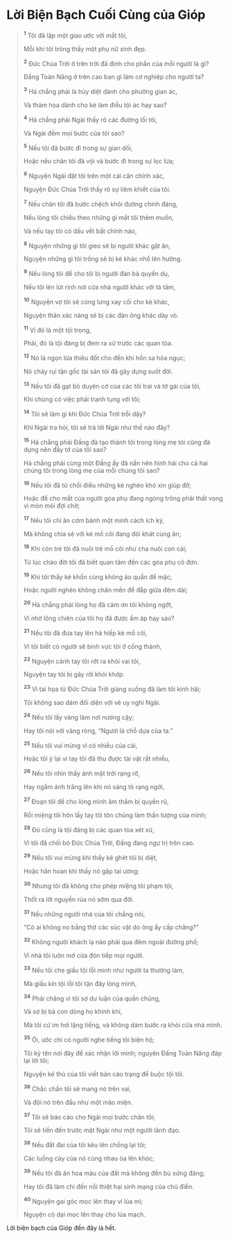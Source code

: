 # Lời Biện Bạch Cuối Cùng của Gióp

> <sup><b>1</b></sup> Tôi đã lập một giao ước với mắt tôi,
>
> Mỗi khi tôi trông thấy một phụ nữ xinh đẹp.
>
> <sup><b>2</b></sup> Đức Chúa Trời ở trên trời đã định cho phần của mỗi người là gì?
>
> Đấng Toàn Năng ở trên cao ban gì làm cơ nghiệp cho người ta?
>
> <sup><b>3</b></sup> Há chẳng phải là hủy diệt dành cho phường gian ác,
>
> Và thảm họa dành cho kẻ làm điều tội ác hay sao?
>
> <sup><b>4</b></sup> Há chẳng phải Ngài thấy rõ các đường lối tôi,
>
> Và Ngài đếm mọi bước của tôi sao?
>
> <sup><b>5</b></sup> Nếu tôi đã bước đi trong sự gian dối,
>
> Hoặc nếu chân tôi đã vội vã bước đi trong sự lọc lừa;
>
> <sup><b>6</b></sup> Nguyện Ngài đặt tôi trên một cái cân chính xác,
>
> Nguyện Đức Chúa Trời thấy rõ sự liêm khiết của tôi.
>
> <sup><b>7</b></sup> Nếu chân tôi đã bước chệch khỏi đường chính đáng,
>
> Nếu lòng tôi chiều theo những gì mắt tôi thèm muốn,
>
> Và nếu tay tôi có dấu vết bất chính nào,
>
> <sup><b>8</b></sup> Nguyện những gì tôi gieo sẽ bị người khác gặt ăn,
>
> Nguyện những gì tôi trồng sẽ bị kẻ khác nhổ lên hưởng.
>
> <sup><b>9</b></sup> Nếu lòng tôi để cho tôi bị người đàn bà quyến dụ,
>
> Nếu tôi lén lút rình nơi cửa nhà người khác với tà tâm,
>
> <sup><b>10</b></sup> Nguyện vợ tôi sẽ còng lưng xay cối cho kẻ khác,
>
> Nguyện thân xác nàng sẽ bị các đàn ông khác dày vò.
>
> <sup><b>11</b></sup> Vì đó là một tội trọng,
>
> Phải, đó là tội đáng bị đem ra xử trước các quan tòa.
>
> <sup><b>12</b></sup> Nó là ngọn lửa thiêu đốt cho đến khi hồn sa hỏa ngục;
>
> Nó cháy rụi tận gốc tài sản tôi đã gây dựng suốt đời.
>
> <sup><b>13</b></sup> Nếu tôi đã gạt bỏ duyên cớ của các tôi trai và tớ gái của tôi,
>
> Khi chúng có việc phải tranh tụng với tôi;
>
> <sup><b>14</b></sup> Tôi sẽ làm gì khi Đức Chúa Trời trỗi dậy?
>
> Khi Ngài tra hỏi, tôi sẽ trả lời Ngài như thế nào đây?
>
> <sup><b>15</b></sup> Há chẳng phải Đấng đã tạo thành tôi trong lòng mẹ tôi cũng đã dựng nên đầy tớ của tôi sao?
>
> Há chẳng phải cùng một Đấng ấy đã nắn nên hình hài cho cả hai chúng tôi trong lòng mẹ của mỗi chúng tôi sao?
>
> <sup><b>16</b></sup> Nếu tôi đã từ chối điều những kẻ nghèo khó xin giúp đỡ;
>
> Hoặc để cho mắt của người góa phụ đang ngóng trông phải thất vọng vì mòn mỏi đợi chờ;
>
> <sup><b>17</b></sup> Nếu tôi chỉ ăn cơm bánh một mình cách ích kỷ,
>
> Mà không chia sẻ với kẻ mồ côi đang đói khát cùng ăn;
>
> <sup><b>18</b></sup> Khi còn trẻ tôi đã nuôi trẻ mồ côi như cha nuôi con cái;
>
> Từ lúc chào đời tôi đã biết quan tâm đến các góa phụ cô đơn.
>
> <sup><b>19</b></sup> Khi tôi thấy kẻ khốn cùng không áo quần để mặc;
>
> Hoặc người nghèo không chăn mền để đắp giữa đêm dài;
>
> <sup><b>20</b></sup> Há chẳng phải lòng họ đã cảm ơn tôi không ngớt,
>
> Vì nhờ lông chiên của tôi họ đã được ấm áp hay sao?
>
> <sup><b>21</b></sup> Nếu tôi đã đưa tay lên hà hiếp kẻ mồ côi,
>
> Vì tôi biết có người sẽ binh vực tôi ở cổng thành,
>
> <sup><b>22</b></sup> Nguyện cánh tay tôi rớt ra khỏi vai tôi,
>
> Nguyện tay tôi bị gãy rời khỏi khớp.
>
> <sup><b>23</b></sup> Vì tai họa từ Đức Chúa Trời giáng xuống đã làm tôi kinh hãi;
>
> Tôi không sao dám đối diện với vẻ uy nghi Ngài.
>
> <sup><b>24</b></sup> Nếu tôi lấy vàng làm nơi nương cậy;
>
> Hay tôi nói với vàng ròng, “Ngươi là chỗ dựa của ta.”
>
> <sup><b>25</b></sup> Nếu tôi vui mừng vì có nhiều của cải,
>
> Hoặc tôi ỷ lại vì tay tôi đã thu được tài vật rất nhiều,
>
> <sup><b>26</b></sup> Nếu tôi nhìn thấy ánh mặt trời rạng rỡ,
>
> Hay ngắm ánh trăng lên khi nó sáng tỏ rạng ngời,
>
> <sup><b>27</b></sup> Đoạn tôi để cho lòng mình âm thầm bị quyến rũ,
>
> Rồi miệng tôi hôn lấy tay tôi tôn chúng làm thần tượng của mình;
>
> <sup><b>28</b></sup> Đó cũng là tội đáng bị các quan tòa xét xử,
>
> Vì tôi đã chối bỏ Đức Chúa Trời, Đấng đang ngự trị trên cao.
>
> <sup><b>29</b></sup> Nếu tôi vui mừng khi thấy kẻ ghét tôi bị diệt,
>
> Hoặc hân hoan khi thấy nó gặp tai ương;
>
> <sup><b>30</b></sup> Nhưng tôi đã không cho phép miệng tôi phạm tội,
>
> Thốt ra lời nguyền rủa nó sớm qua đời.
>
> <sup><b>31</b></sup> Nếu những người nhà của tôi chẳng nói,
>
> “Có ai không no bằng thịt các súc vật do ông ấy cấp chăng?”
>
> <sup><b>32</b></sup> Không người khách lạ nào phải qua đêm ngoài đường phố;
>
> Vì nhà tôi luôn mở cửa đón tiếp mọi người.
>
> <sup><b>33</b></sup> Nếu tôi che giấu tội lỗi mình như người ta thường làm,
>
> Mà giấu kín tội lỗi tôi tận đáy lòng mình,
>
> <sup><b>34</b></sup> Phải chăng vì tôi sợ dư luận của quần chúng,
>
> Và sợ bị bà con dòng họ khinh khi,
>
> Mà tôi cứ im hơi lặng tiếng, và không dám bước ra khỏi cửa nhà mình.
>
> <sup><b>35</b></sup> Ôi, ước chi có người nghe tiếng tôi biện hộ;
>
> Tôi ký tên nơi đây để xác nhận lời mình; nguyện Đấng Toàn Năng đáp lại lời tôi;
>
> Nguyện kẻ thù của tôi viết bản cáo trạng để buộc tội tôi.
>
> <sup><b>36</b></sup> Chắc chắn tôi sẽ mang nó trên vai,
>
> Và đội nó trên đầu như một mão miện.
>
> <sup><b>37</b></sup> Tôi sẽ báo cáo cho Ngài mọi bước chân tôi;
>
> Tôi sẽ tiến đến trước mặt Ngài như một người lãnh đạo.
>
> <sup><b>38</b></sup> Nếu đất đai của tôi kêu lên chống lại tôi;
>
> Các luống cày của nó cùng nhau òa lên khóc;
>
> <sup><b>39</b></sup> Nếu tôi đã ăn hoa màu của đất mà không đền bù xứng đáng;
>
> Hay tôi đã làm chi đến nỗi thiệt hại sinh mạng của chủ điền.
>
> <sup><b>40</b></sup> Nguyện gai góc mọc lên thay vì lúa mì;
>
> Nguyện cỏ dại mọc lên thay cho lúa mạch.

Lời biện bạch của Gióp đến đây là hết.